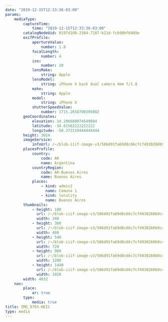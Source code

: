 ```yaml
---
date: "2019-12-15T12:33:36-03:00"
params:
    mediaType:
        captureTime:
            time: "2019-12-15T12:33:36-03:00"
        catalogNodeUid: 0197d108-2304-7187-b21d-fcb90bf6409e
        exifProfile:
            apertureValue:
                number: 1.8
            focalLength:
                number: 4
            iso:
                number: 20
            lensMake:
                string: Apple
            lensModel:
                string: iPhone X back dual camera 4mm f/1.8
            make:
                string: Apple
            model:
                string: iPhone X
            shutterSpeedValue:
                number: 1715.2658700395082
        geoCoordinates:
            elevation: 14.296688074549804
            latitude: -34.61562222222222
            longitude: -58.372119444444444
        height: 3024
        imageService:
            infoUrl: /~/blob-iiif-image-v3/586d91fa69d8c66c7cf4930260b9c4aedc05e48a28ead3b1bb724d5ac177b26b/info.json
        placesProfile:
            country:
                code: AR
                name: Argentina
            countryRegion:
                code: AR-Buenos Aires
                name: Buenos Aires
            places:
                - kind: admin2
                  name: Comuna 1
                - kind: locality
                  name: Buenos Aires
        thumbnails:
            - height: 180
              url: /~/blob-iiif-image-v3/586d91fa69d8c66c7cf4930260b9c4aedc05e48a28ead3b1bb724d5ac177b26b/full/240%2C180/0/default.jpg
              width: 240
            - height: 360
              url: /~/blob-iiif-image-v3/586d91fa69d8c66c7cf4930260b9c4aedc05e48a28ead3b1bb724d5ac177b26b/full/480%2C360/0/default.jpg
              width: 480
            - height: 540
              url: /~/blob-iiif-image-v3/586d91fa69d8c66c7cf4930260b9c4aedc05e48a28ead3b1bb724d5ac177b26b/full/720%2C540/0/default.jpg
              width: 720
            - height: 960
              url: /~/blob-iiif-image-v3/586d91fa69d8c66c7cf4930260b9c4aedc05e48a28ead3b1bb724d5ac177b26b/full/1280%2C960/0/default.jpg
              width: 1280
            - height: 1440
              url: /~/blob-iiif-image-v3/586d91fa69d8c66c7cf4930260b9c4aedc05e48a28ead3b1bb724d5ac177b26b/full/1920%2C1440/0/default.jpg
              width: 1920
        width: 4032
    nav:
        place:
            ar: true
        type:
            media: true
title: IMG_9703.HEIC
type: media
---
```

